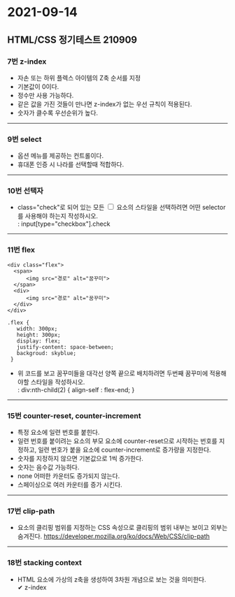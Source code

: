 # 2021-09-14

## HTML/CSS 정기테스트 210909

### 7번 z-index
* 자손 또는 하위 플렉스 아이템의 Z축 순서를 지정
* 기본값이 0이다.
* 정수만 사용 가능하다.
* 같은 값을 가진 것들이 만나면 z-index가 없는 우선 규칙이 적용된다.
* 숫자가 클수록 우선순위가 높다.
***

### 9번 select
*  옵션 메뉴를 제공하는 컨트롤이다.
*  휴대폰 인증 시 나라를 선택할때 적합하다.
***

### 10번 선택자
* class="check"로 되어 있는 모든 <input type="checkbox"> 요소의 스타일을 선택하려면 어떤 selector를 사용해야 하는지 작성하시오.    
: input[type="checkbox"].check
***

### 11번 flex
~~~
<div class="flex">
  <span>
      <img src="경로" alt="꿈꾸미">
  </span>
  <div>
      <img src="경로" alt="꿈꾸미">
  </div>
</div>

.flex {
   width: 300px;
   height: 300px;
   display: flex;
   justify-content: space-between;
   backgroud: skyblue;
 }
 ~~~
* 위 코드를 보고 꿈꾸미들을 대각선 양쪽 끝으로 배치하려면 두번째 꿈꾸미에 적용해야할 스타일을 작성하시오.    
: div:nth-child(2) { align-self : flex-end; }
***

### 15번 counter-reset, counter-increment
* 특정 요소에 일련 번호를 붙힌다.
* 일련 번호를 붙이려는 요소의 부모 요소에 counter-reset으로 시작하는 번호를 지정하고, 일련 번호가 붙을 요소에 counter-increment로 증가량을 지정한다.
* 숫자를 지정하지 않으면 기본값으로 1씩 증가한다.
* 숫자는 음수값 가능하다.
* none 어떠한 카운터도 증가되지 않는다.
* 스페이싱으로 여러 카운터를 증가 시킨다.
***

### 17번 clip-path
* 요소의 클리핑 범위를 지정하는 CSS 속성으로 클리핑의 범위 내부는 보이고 외부는 숨겨진다.
https://developer.mozilla.org/ko/docs/Web/CSS/clip-path
***

### 18번 stacking context
* HTML 요소에 가상의 z축을 생성하여 3차원 개념으로 보는 것을 의미한다.    
✔ z-index 
